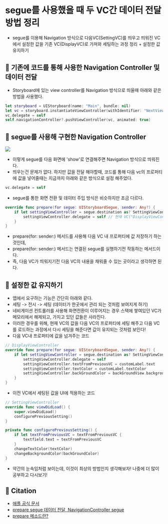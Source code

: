 # segue를 사용했을 때 두 VC간 데이터 전달 방법 정리
- segue를 이용해 Navigation 방식으로 다음VC(SettingVC)를 띄우고 띄워진 VC에서 설정한 값을 기존 VC(DisplayVC)로 가져와 세팅하는 과정 정리 + 설정한 값 유지하기

## 🍎 기존에 코드를 통해 사용한 Navigation Controller 및 데이터 전달
- Storyboard에 있는 view controller를 Navigation 방식으로 띄울때 아래와 같은 방법을 사용했다.
```swift
let storyboard = UIStoryboard(name: "Main", bundle: nil)
let vc = storyboard.instantiateViewController(withIdentifier: "NextViewController") as! NextViewController
vc.delegate = self
self.navigationController?.pushViewController(vc, animated: true)
```

## 🍎 segue를 사용해 구현한 Navigation Controller
![](https://i.imgur.com/zGpN0En.png)
- 이렇게 segue를 다음 화면에 'show'로 연결해주면 Navigation 방식으로 띄워진다.
- 띄우는건 문제가 없다. 하지만 값을 전달 해야할때, 코드를 통해 다음 vc의 프로퍼티에 값을 넣어줄때는 지금까지 아래와 같은 방식으로 설정 해주었다.

```swift
vc.delegate = self
```
- segue를 통한 화면 전환 및 데이터 주입 방식은 비슷하지만 조금 다르다.
```swift
override func prepare(for segue: UIStoryboardSegue, sender: Any?) {
    if let settingViewController = segue.destination as? SettingViewController {
        settingViewController.delegate = self // 현재 VC("DisplayViewController가 settingViewController의 delegate 프로퍼티에 할당 되겠다." 라는 의미)
    }
}
```
- prepare(for: sender:) 메서드를 사용해 다음 VC 내 프로퍼티에 값 저장하기 하는것인데,
- prepare(for: sender:) 메서드는 연결된 segue를 실행하기전 작동하는 메서드이다.
- 즉, 다음 VC가 띄워지기전 다음 VC의 내용을 채워줄 수 있는 곳이라고 생각하면 된다.


## 🍎 설정한 값 유지하기
- 앱에서 요구하는 기능은 간단히 아래와 같다.
- 세팅 -> 전시 -> 세팅 (데이터가 한곳에서 관리 되는 것처럼 보여지게 하기)
- 네비게이션 컨트롤러를 사용해 화면전환이 이루어지는 경우 스택에 쌓여있던 VC가 메모리에서 해제되고, 가지고 있던 값들은 사라진다.
- 이러한 경우를 위해, 현재 VC의 값을 다음 VC의 프로퍼티에 세팅 해주고 다음 VC를 로드하는 과정에서 다시 세팅을 해준다면 값이 유지되는 것처럼 보인다!
- 다음 VC내 프로퍼티에 값을 넘겨주는 코드
```swift
// DisplayViewController
override func prepare(for segue: UIStoryboardSegue, sender: Any?) {
    if let settingViewController = segue.destination as? SettingViewController {
        settingViewController.delegate = self
        settingViewController.textFromPreviousVC = customLabel.text
        settingViewController.textColor = customLabel.textColor
        settingViewController.backGroundColor = backGroundView.backgroundColor!
    }
}
```
- 이전 VC에서 세팅된 값을 UI에 적용하는 코드
```swift
// SettingViewController
override func viewDidLoad() {
    super.viewDidLoad()
    configurePreviousSetting()
}

private func configurePreviousSetting() {
    if let textFromPreviousVC = textFromPreviousVC {
        textfield.text = textFromPreviousVC
    }
    changeTextColor(textColor)
    changeBackgroundColor(backGroundColor)
}
```
- 약간의 눈속임처럼 보이는데, 이것이 최상의 방법인지 생각해보자! 나중에 더 많이 공부하고 다시보기!

## 🍎 Citation
- [애플 공식 문서](https://developer.apple.com/documentation/uikit/uiviewcontroller/1621490-prepare)
- [prepare segue 데이터 전달, NavigationController segue](https://baechukim.tistory.com/12)
- [prepare 메소드란?](https://jiyeonlab.tistory.com/9)
